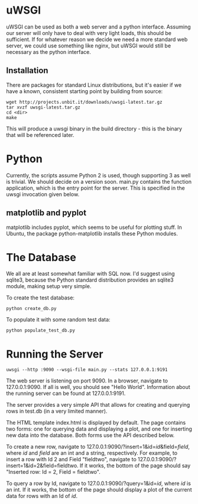 # uWSGI
uWSGI can be used as both a web server and a python interface. Assuming our
server will only have to deal with very light loads, this should be sufficient.
If for whatever reason we decide we need a more standard web server, we could
use something like nginx, but uWSGI would still be necessary as the python
interface.

## Installation
There are packages for standard Linux distributions, but it's easier if we have
a known, consistent starting point by building from source:

```
wget http://projects.unbit.it/downloads/uwsgi-latest.tar.gz
tar xvzf uwsgi-latest.tar.gz
cd <dir>
make
```

This will produce a uwsgi binary in the build directory - this is the binary
that will be referenced later.

# Python
Currently, the scripts assume Python 2 is used, though supporting 3 as well
is trivial. We should decide on a version soon. main.py contains the function
application, which is the entry point for the server. This is specified in the
uwsgi invocation given below.

## matplotlib and pyplot
matplotlib includes pyplot, which seems to be useful for plotting stuff. In
Ubuntu, the package python-matplotlib installs these Python modules.

# The Database
We all are at least somewhat familiar with SQL now. I'd suggest using sqlite3,
because the Python standard distribution provides an sqlite3 module, making
setup very simple.

To create the test database:
```
python create_db.py
```

To populate it with some random test data:
```
python populate_test_db.py
```

# Running the Server
```
uwsgi --http :9090 --wsgi-file main.py --stats 127.0.0.1:9191
```
The web server is listening on port 9090. In a browser, navigate to
127.0.0.1:9090. If all is well, you should see "Hello World". Information about
the running server can be found at 127.0.0.1:9191.

The server provides a very simple API that allows for creating and querying
rows in test.db (in a very limited manner).

The HTML template index.html is displayed by default. The page contains two
forms: one for querying data and displaying a plot, and one for inserting new
data into the database. Both forms use the API described below.

To create a new row, navigate to
127.0.0.1:9090/?insert=1&id=*id*&field=*field*, where *id* and *field* are an
int and a string, respectively. For example, to insert a row with Id 2 and
Field "fieldtwo", navigate to 127.0.0.1:9090/?insert=1&id=2&field=fieldtwo. If
it works, the bottom of the page should say "Inserted row: Id = 2, Field =
fieldtwo".

To query a row by Id, navigate to 127.0.0.1:9090/?query=1&id=*id*, where *id*
is an int. If it works, the bottom of the page should display a plot of the
current data for rows with an Id of *id*.

